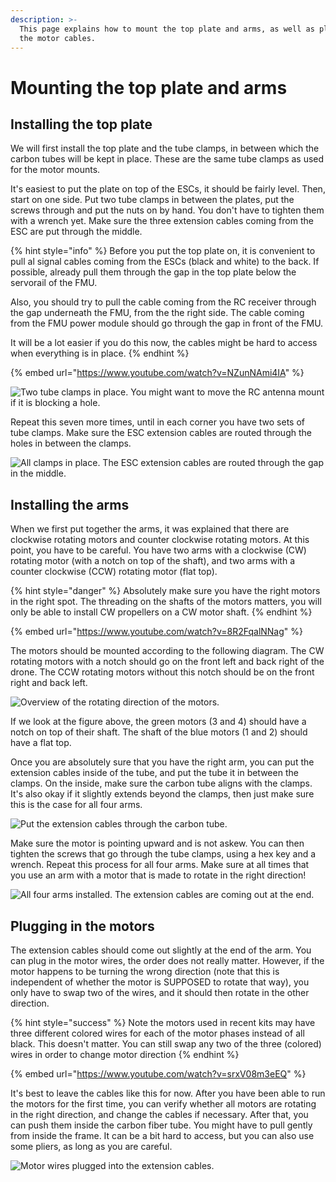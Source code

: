 ```yaml
---
description: >-
  This page explains how to mount the top plate and arms, as well as plugging in
  the motor cables.
---
```


# Mounting the top plate and arms

## Installing the top plate

We will first install the top plate and the tube clamps, in between which the carbon tubes will be kept in place. These are the same tube clamps as used for the motor mounts.

It's easiest to put the plate on top of the ESCs, it should be fairly level. Then, start on one side. Put two tube clamps in between the plates, put the screws through and put the nuts on by hand. You don't have to tighten them with a wrench yet. Make sure the three extension cables coming from the ESC are put through the middle.

{% hint style="info" %}
Before you put the top plate on, it is convenient to pull al signal cables coming from the ESCs (black and white) to the back. If possible, already pull them through the gap in the top plate below the servorail of the FMU.

Also, you should try to pull the cable coming from the RC receiver through the gap underneath the FMU, from the the right side. The cable coming from the FMU power module should go through the gap in front of the FMU.&#x20;

It will be a lot easier if you do this now, the cables might be hard to access when everything is in place.
{% endhint %}

{% embed url="https://www.youtube.com/watch?v=NZunNAmi4IA" %}

![Two tube clamps in place. You might want to move the RC antenna mount if it is blocking a hole.](../../.gitbook/assets/20190221\_144608.jpg)

Repeat this seven more times, until in each corner you have two sets of tube clamps. Make sure the ESC extension cables are routed through the holes in between the clamps.

![All clamps in place. The ESC extension cables are routed through the gap in the middle.](../../.gitbook/assets/20190221\_145347.jpg)

## Installing the arms

When we first put together the arms, it was explained that there are clockwise rotating motors and counter clockwise rotating motors. At this point, you have to be careful. You have two arms with a clockwise (CW) rotating motor (with a notch on top of the shaft), and two arms with a counter clockwise (CCW) rotating motor (flat top).

{% hint style="danger" %}
Absolutely make sure you have the right motors in the right spot. The threading on the shafts of the motors matters, you will only be able to install CW propellers on a CW motor shaft.&#x20;
{% endhint %}

{% embed url="https://www.youtube.com/watch?v=8R2FqalNNag" %}

The motors should be mounted according to the following diagram. The CW rotating motors with a notch should go on the front left and back right of the drone. The CCW rotating motors without this notch should be on the front right and back left.&#x20;

![Overview of the rotating direction of the motors.](<../../.gitbook/assets/image (143).png>)

If we look at the figure above, the green motors (3 and 4) should have a notch on top of their shaft. The shaft of the blue motors (1 and 2) should have a flat top.

Once you are absolutely sure that you have the right arm, you can put the extension cables inside of the tube, and put the tube it in between the clamps. On the inside, make sure the carbon tube aligns with the clamps. It's also okay if it slightly extends beyond the clamps, then just make sure this is the case for all four arms.

![Put the extension cables through the carbon tube.](../../.gitbook/assets/20190221\_145535.jpg)

Make sure the motor is pointing upward and is not askew. You can then tighten the screws that go through the tube clamps, using a hex key and a wrench. Repeat this process for all four arms. Make sure at all times that you use an arm with a motor that is made to rotate in the right direction!

![All four arms installed. The extension cables are coming out at the end.](../../.gitbook/assets/20190221\_152315.jpg)

## Plugging in the motors

The extension cables should come out slightly at the end of the arm. You can plug in the motor wires, the order does not really matter. However, if the motor happens to be turning the wrong direction (note that this is independent of whether the motor is SUPPOSED to rotate that way), you only have to swap two of the wires, and it should then rotate in the other direction.

{% hint style="success" %}
Note the motors used in recent kits may have three different colored wires for each of the motor phases instead of all black. This doesn't matter. You can still swap any two of the three (colored) wires in order to change motor direction
{% endhint %}

{% embed url="https://www.youtube.com/watch?v=srxV08m3eEQ" %}

It's best to leave the cables like this for now. After you have been able to run the motors for the first time, you can verify whether all motors are rotating in the right direction, and change the cables if necessary. After that, you can push them inside the carbon fiber tube. You might have to pull gently from inside the frame. It can be a bit hard to access, but you can also use some pliers, as long as you are careful.

![Motor wires plugged into the extension cables.](../../.gitbook/assets/20190221\_152617.jpg)

